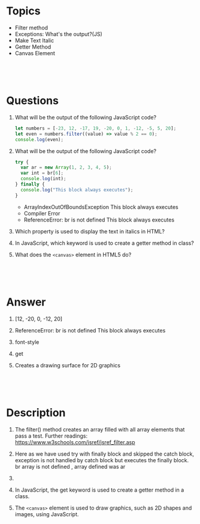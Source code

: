 # Topics

- Filter method
- Exceptions: What's the output?(JS)
- Make Text Italic
- Getter Method
- Canvas Element

&nbsp;

&nbsp;

# Questions

1. What will be the output of the following JavaScript code?

   ```js
   let numbers = [-23, 12, -17, 19, -20, 0, 1, -12, -5, 5, 20];
   let even = numbers.filter((value) => value % 2 == 0);
   console.log(even);
   ```

2. What will be the output of the following JavaScript code?

   ```js
   try {
     var ar = new Array(1, 2, 3, 4, 5);
     var int = br[6];
     console.log(int);
   } finally {
     console.log("This block always executes");
   }
   ```

   - ArrayIndexOutOfBoundsException This block always executes
   - Compiler Error
   - ReferenceError: br is not defined This block always executes

3. Which property is used to display the text in italics in HTML?

4. In JavaScript, which keyword is used to create a getter method in class?

5. What does the `<canvas>` element in HTML5 do?

&nbsp;

&nbsp;

# Answer

1. [12, -20, 0, -12, 20]

2. ReferenceError: br is not defined This block always executes

3. font-style

4. get

5. Creates a drawing surface for 2D graphics

&nbsp;

&nbsp;

# Description

1. The filter() method creates an array filled with all array elements that pass a test. Further readings: https://www.w3schools.com/jsref/jsref_filter.asp

2. Here as we have used try with finally block and skipped the catch block, exception is not handled by catch block but executes the finally block. br array is not defined , array defined was ar

3.

4. In JavaScript, the get keyword is used to create a getter method in a class.

5. The `<canvas>` element is used to draw graphics, such as 2D shapes and images, using JavaScript.
